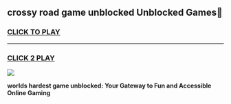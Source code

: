 
## crossy road game unblocked Unblocked Games👋
<h3>
<a href="https://premium.freeplayer.one?title=crossy_road_game_unblocked&ref=16F">CLICK TO PLAY</a></h3>
<hr>

<h3>
<a href="https://premium.freeplayer.one?title=crossy_road_game_unblocked&ref=16F">CLICK 2 PLAY</a>
  
</h3>

<a href="https://premium.freeplayer.one?title=crossy_road_game_unblocked&ref=16F/"><img src="https://clearcache.store/games.png"></a>


**worlds hardest game unblocked: Your Gateway to Fun and Accessible Online Gaming**
